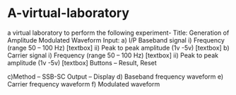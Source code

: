 # A-virtual-laboratory
a virtual laboratory to perform the following experiment-
Title: Generation of Amplitude Modulated Waveform
Input:
a) I/P Baseband signal
  i) Frequency (range 50 – 100 Hz) [textbox]
  ii) Peak to peak amplitude (1v -5v) [textbox]
b) Carrier signal
  i) Frequency (range 50 – 100 Hz) [textbox]
  ii) Peak to peak amplitude (1v -5v) [textbox]
Buttons – Result, Reset

c)Method – SSB-SC
Output – Display
d) Baseband frequency waveform
e) Carrier frequency waveform
f) Modulated waveform
